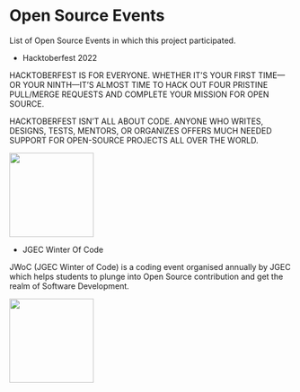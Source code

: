 # Open Source Events

List of Open Source Events in which this project participated.

- Hacktoberfest 2022

HACKTOBERFEST IS FOR EVERYONE. WHETHER IT’S YOUR FIRST TIME—OR YOUR NINTH—IT’S ALMOST TIME TO HACK OUT FOUR PRISTINE PULL/MERGE REQUESTS AND COMPLETE YOUR MISSION FOR OPEN SOURCE.

HACKTOBERFEST ISN’T ALL ABOUT CODE. ANYONE WHO WRITES, DESIGNS, TESTS, MENTORS, OR ORGANIZES OFFERS MUCH NEEDED SUPPORT FOR OPEN-SOURCE PROJECTS ALL OVER THE WORLD.

<a href="https://github.com/prathimacode-hub"><img src="https://github.com/prathimacode-hub/prathimacode-hub/blob/main/Open%20Source%20Programs/Hacktoberfest%202022/Hacktoberfest%20Logo%202022.png" width=150px height=150px /></a>


- JGEC Winter Of Code

JWoC (JGEC Winter of Code) is a coding event organised annually by JGEC which helps students to plunge into Open Source contribution and get the realm of Software Development.

<a href="https://github.com/prathimacode-hub"><img src="https://github.com/prathimacode-hub/prathimacode-hub/blob/main/Open%20Source%20Programs/JGEC%20Winter%20Of%20Code%202022/JGEC-Winter-Of-Code.jpg" width=150px height=150px /></a>

